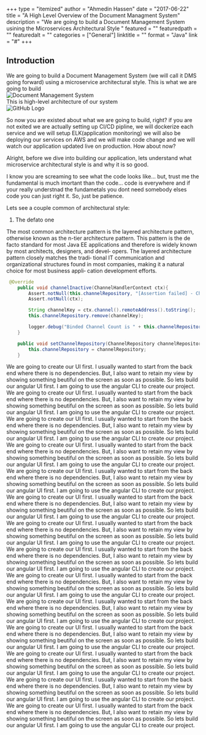 +++
type = "itemized"
author = "Ahmedin Hassen"
date = "2017-06-22"
title = "A High Level Overview of the Document Managment System"
description = "We are going to build a Document Management System usining the Microservices Architectural Style "
featured = ""
featuredpath = ""
featuredalt = ""
categories = ["General"]
linktitle = ""
format = "Java"
link = "#"
+++

## Introduction
We are going to build a Document Management System (we will call it DMS going forward) using a microservice architectural style. 
This is what we are going to build <br>
![Document Management System](/img/dms.jpg)
<br>
This is high-level architecture of our system <br>
![GitHub Logo](/img/hl-diagram.jpg)

So now you are existed about what we are going to build, right? if you are not exited we are actually setting up CI/CD pipline, we will dockerize each service and we will setup ELK(application monitoring) we will also be deploying our services on AWS and we will make code change and we will watch our application updated live on production. How about now?
<br>

Alright, before we dive into building our application, lets understand what microservice architectural style is and why it is so good.
<br>

I know you are screaming to see what the code looks like... but, trust me the fundamental is much imortant than the code... code is everywhere and if your really understnad the fundametals you dont need somebody elses code you can just right it. So, just be patience. 

Lets see a couple common of architectural style:

1. The defato one

The most common architecture pattern is the layered architecture pattern, otherwise known as the n-tier architecture pattern. This pattern is the de facto standard for most Java EE applications and therefore is widely known by most architects, designers, and devel‐ opers. The layered architecture pattern closely matches the tradi‐ tional IT communication and organizational structures found in most companies, making it a natural choice for most business appli‐ cation development efforts.

``` java
 @Override
    public void channelInactive(ChannelHandlerContext ctx){
        Assert.notNull(this.channelRepository, "[Assertion failed] - ChannelRepository is required; it must not be null");
        Assert.notNull(ctx);

        String channelKey = ctx.channel().remoteAddress().toString();
        this.channelRepository.remove(channelKey);

        logger.debug("Binded Channel Count is " + this.channelRepository.size());
    }

    public void setChannelRepository(ChannelRepository channelRepository) {
        this.channelRepository = channelRepository;
    }
```

We are going to create our UI first. I usually wanted to start from the back end where there is no dependencies. But, I also want to retain my view by showing something beutiful on the screen as soon as possible. So lets build our angular UI first. I am going to use the angular CLI to create our project. 
We are going to create our UI first. I usually wanted to start from the back end where there is no dependencies. But, I also want to retain my view by showing something beutiful on the screen as soon as possible. So lets build our angular UI first. I am going to use the angular CLI to create our project.
We are going to create our UI first. I usually wanted to start from the back end where there is no dependencies. But, I also want to retain my view by showing something beutiful on the screen as soon as possible. So lets build our angular UI first. I am going to use the angular CLI to create our project.
We are going to create our UI first. I usually wanted to start from the back end where there is no dependencies. But, I also want to retain my view by showing something beutiful on the screen as soon as possible. So lets build our angular UI first. I am going to use the angular CLI to create our project.
We are going to create our UI first. I usually wanted to start from the back end where there is no dependencies. But, I also want to retain my view by showing something beutiful on the screen as soon as possible. So lets build our angular UI first. I am going to use the angular CLI to create our project.
We are going to create our UI first. I usually wanted to start from the back end where there is no dependencies. But, I also want to retain my view by showing something beutiful on the screen as soon as possible. So lets build our angular UI first. I am going to use the angular CLI to create our project.
We are going to create our UI first. I usually wanted to start from the back end where there is no dependencies. But, I also want to retain my view by showing something beutiful on the screen as soon as possible. So lets build our angular UI first. I am going to use the angular CLI to create our project.
We are going to create our UI first. I usually wanted to start from the back end where there is no dependencies. But, I also want to retain my view by showing something beutiful on the screen as soon as possible. So lets build our angular UI first. I am going to use the angular CLI to create our project.
We are going to create our UI first. I usually wanted to start from the back end where there is no dependencies. But, I also want to retain my view by showing something beutiful on the screen as soon as possible. So lets build our angular UI first. I am going to use the angular CLI to create our project.
We are going to create our UI first. I usually wanted to start from the back end where there is no dependencies. But, I also want to retain my view by showing something beutiful on the screen as soon as possible. So lets build our angular UI first. I am going to use the angular CLI to create our project.
We are going to create our UI first. I usually wanted to start from the back end where there is no dependencies. But, I also want to retain my view by showing something beutiful on the screen as soon as possible. So lets build our angular UI first. I am going to use the angular CLI to create our project.
We are going to create our UI first. I usually wanted to start from the back end where there is no dependencies. But, I also want to retain my view by showing something beutiful on the screen as soon as possible. So lets build our angular UI first. I am going to use the angular CLI to create our project.
We are going to create our UI first. I usually wanted to start from the back end where there is no dependencies. But, I also want to retain my view by showing something beutiful on the screen as soon as possible. So lets build our angular UI first. I am going to use the angular CLI to create our project.
We are going to create our UI first. I usually wanted to start from the back end where there is no dependencies. But, I also want to retain my view by showing something beutiful on the screen as soon as possible. So lets build our angular UI first. I am going to use the angular CLI to create our project.


